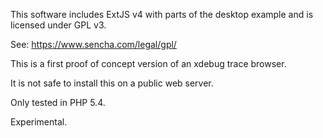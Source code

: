 This software includes ExtJS v4 with parts of the desktop example and is licensed under GPL v3.

See: https://www.sencha.com/legal/gpl/

This is a first proof of concept version of an xdebug trace browser.

It is not safe to install this on a public web server.

Only tested in PHP 5.4.

Experimental.
